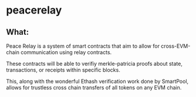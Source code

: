 # peacerelay

## What:
Peace Relay is a system of smart contracts that aim to allow for cross-EVM-chain communication using relay contracts. 

These contracts will be able to verifiy merkle-patricia proofs about state, transactions, or receipts within specific blocks. 

This, along with the wonderful Ethash verification work done by SmartPool, allows for trustless cross chain transfers of all tokens on any EVM chain. 

